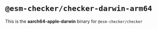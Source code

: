 # `@esm-checker/checker-darwin-arm64`

This is the **aarch64-apple-darwin** binary for `@esm-checker/checker`
